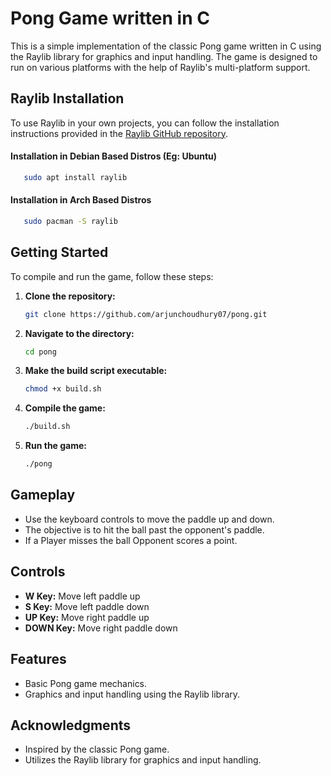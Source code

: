 # Pong Game written in C

This is a simple implementation of the classic Pong game written in C using the Raylib library for graphics and input handling. The game is designed to run on various platforms with the help of Raylib's multi-platform support.

## Raylib Installation

To use Raylib in your own projects, you can follow the installation instructions provided in the [Raylib GitHub repository](https://github.com/raysan5/raylib).

#### Installation in Debian Based Distros (Eg: Ubuntu)

```bash
   sudo apt install raylib
```

#### Installation in Arch Based Distros

```bash
   sudo pacman -S raylib
```

## Getting Started

To compile and run the game, follow these steps:

1. **Clone the repository:**

   ```bash
   git clone https://github.com/arjunchoudhury07/pong.git
   ```

2. **Navigate to the directory:**

   ```bash
   cd pong
   ```

3. **Make the build script executable:**

   ```bash
   chmod +x build.sh
   ```

4. **Compile the game:**

   ```bash
   ./build.sh
   ```

5. **Run the game:**
   ```bash
   ./pong
   ```

## Gameplay

- Use the keyboard controls to move the paddle up and down.
- The objective is to hit the ball past the opponent's paddle.
- If a Player misses the ball Opponent scores a point.

## Controls

- **W Key:** Move left paddle up
- **S Key:** Move left paddle down
- **UP Key:** Move right paddle up
- **DOWN Key:** Move right paddle down

## Features

- Basic Pong game mechanics.
- Graphics and input handling using the Raylib library.

## Acknowledgments

- Inspired by the classic Pong game.
- Utilizes the Raylib library for graphics and input handling.
